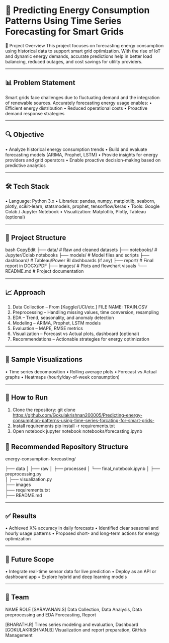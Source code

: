 # 🔋 Predicting Energy Consumption Patterns Using Time Series Forecasting for Smart Grids
📌 Project Overview
This project focuses on forecasting energy consumption using historical data to support smart grid optimization. With the rise of IoT and dynamic energy demands, accurate predictions help in better load balancing, reduced outages, and cost savings for utility providers.
________________________________________
## 📊 Problem Statement
Smart grids face challenges due to fluctuating demand and the integration of renewable sources. Accurately forecasting energy usage enables:
•	Efficient energy distribution
•	Reduced operational costs
•	Proactive demand response strategies
________________________________________
## 🔍 Objective
•	Analyze historical energy consumption trends
•	Build and evaluate forecasting models (ARIMA, Prophet, LSTM)
•	Provide insights for energy providers and grid operators
•	Enable proactive decision-making based on predictive analytics
________________________________________
## 🛠️ Tech Stack
•	Language: Python 3.x
•	Libraries:
pandas, numpy, matplotlib, seaborn, plotly,
scikit-learn, statsmodels, prophet, tensorflow/keras
•	Tools: Google Colab / Jupyter Notebook
•	Visualization: Matplotlib, Plotly, Tableau (optional)
________________________________________
## 📂 Project Structure
bash
CopyEdit
├── data/                  # Raw and cleaned datasets
├── notebooks/             # Jupyter/Colab notebooks
├── models/                # Model files and scripts
├── dashboard/             # Tableau/Power BI dashboards (if any)
├── report/                # Final report in DOCX/PDF
├── images/                # Plots and flowchart visuals
└── README.md              # Project documentation
________________________________________
## 📈 Approach
1.	Data Collection – From [Kaggle/UCI/etc.]
FILE NAME: TRAIN.CSV
2.	Preprocessing – Handling missing values, time conversion, resampling
3.	EDA – Trend, seasonality, and anomaly detection
4.	Modeling – ARIMA, Prophet, LSTM models
5.	Evaluation – MAPE, RMSE metrics
6.	Visualization – Forecast vs Actual plots, dashboard (optional)
7.	Recommendations – Actionable strategies for energy optimization
________________________________________
## 📸 Sample Visualizations
•	Time series decomposition
•	Rolling average plots
•	Forecast vs Actual graphs
•	Heatmaps (hourly/day-of-week consumption)
________________________________________

## 🚀 How to Run
1.	Clone the repository: git clone
https://github.com/Gokulakrishnan200005/Predicting-energy-consumption-patterns-using-time-series-forcating-for-smart-grids-
2.	Install requirements
pip install -r requirements.txt
3.	Open notebook
jupyter notebook notebooks/forecasting.ipynb

## 📁 Recommended Repository Structure
energy-consumption-forecasting/

├── data
│   ├── raw
│   ├── processed
│   └── final_notebook.ipynb 
│   ├── preprocessing.py    
│   ├── visualization.py     
├── images              
├── requirements.txt         
├── README.md               


________________________________________
## ✅ Results
•	Achieved X% accuracy in daily forecasts
•	Identified clear seasonal and hourly usage patterns
•	Proposed short- and long-term actions for energy optimization
________________________________________
## 🔮 Future Scope
•	Integrate real-time sensor data for live prediction
•	Deploy as an API or dashboard app
•	Explore hybrid and deep learning models
________________________________________
## 👥 Team
NAME	ROLE
[SARAVANAN.S]	Data Collection, Data Analysis, Data preprocessing and EDA Forecasting, Report

[BHARATH.R]	Times series modeling and evaluation, Dashboard
[GOKULAKRISHNAN.B]	Visualization and report preparation, GitHub Management


